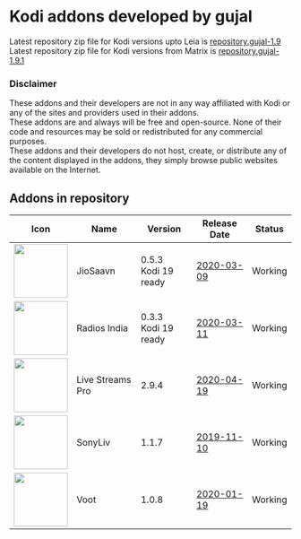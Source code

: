 # Kodi addons developed by gujal

Latest repository zip file for Kodi versions upto Leia is 
[repository.gujal-1.9](https://github.com/Gujal00/GujalKodiWork/raw/master/upto_leia/zips/repository.gujal/repository.gujal-1.9.zip)
<br>
Latest repository zip file for Kodi versions from Matrix is 
[repository.gujal-1.9.1](https://github.com/Gujal00/GujalKodiWork/raw/master/matrix_plus/zips/repository.gujal/repository.gujal-1.9.1.zip)
<br>

### Disclaimer
These addons and their developers are not in any way affiliated with Kodi or any of the sites and providers used in their addons.
<br>These addons are and always will be free and open-source. None of their code and resources may be sold or redistributed for any commercial purposes.
<br>These addons and their developers do not host, create, or distribute any of the content displayed in the addons, they simply browse public websites available on the Internet.

## Addons in repository
|Icon|Name|Version|Release Date|Status|
|---|---|---|---|---|
|<img src="https://raw.githubusercontent.com/Gujal00/GujalKodiWork/master/upto_leia/zips/plugin.audio.jiomusic/icon.png" width="96">|JioSaavn|0.5.3<br>Kodi 19 ready|[2020-03-09](https://raw.githubusercontent.com/Gujal00/GujalKodiWork/master/upto_leia/zips/plugin.audio.jiomusic/changelog.txt)|Working
|<img src="https://raw.githubusercontent.com/Gujal00/GujalKodiWork/master/upto_leia/zips/plugin.audio.radiosindia/icon.png" width="96">|Radios India|0.3.3<br>Kodi 19 ready|[2020-03-11](https://raw.githubusercontent.com/Gujal00/GujalKodiWork/master/upto_leia/zips/plugin.audio.radiosindia/changelog.txt)|Working
|<img src="https://raw.githubusercontent.com/Gujal00/GujalKodiWork/master/upto_leia/zips/plugin.video.live.streamspro/icon.png" width="96">|Live Streams Pro|2.9.4|[2020-04-19](https://raw.githubusercontent.com/Gujal00/GujalKodiWork/master/upto_leia/zips/plugin.video.live.streamspro/changelog.txt)|Working
|<img src="https://raw.githubusercontent.com/Gujal00/GujalKodiWork/master/upto_leia/zips/plugin.video.sonyliv/icon.png" width="96">|SonyLiv|1.1.7|[2019-11-10](https://raw.githubusercontent.com/Gujal00/GujalKodiWork/master/upto_leia/zips/plugin.video.sonyliv/changelog.txt)|Working
|<img src="https://raw.githubusercontent.com/Gujal00/GujalKodiWork/master/upto_leia/zips/plugin.video.voot/icon.png" width="96">|Voot|1.0.8|[2020-01-19](https://raw.githubusercontent.com/Gujal00/GujalKodiWork/master/upto_leia/zips/plugin.video.voot/changelog.txt)|Working
